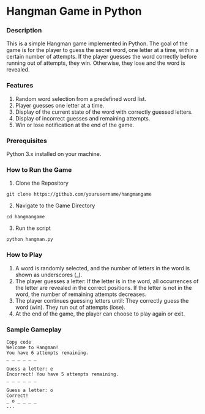 # Hangman Game in Python
### Description
This is a simple Hangman game implemented in Python. The goal of the game is for the player to guess the secret word, one letter at a time, within a certain number of attempts. If the player guesses the word correctly before running out of attempts, they win. Otherwise, they lose and the word is revealed.

### Features
1. Random word selection from a predefined word list.
2. Player guesses one letter at a time.
3. Display of the current state of the word with correctly guessed letters.
4. Display of incorrect guesses and remaining attempts.
5. Win or lose notification at the end of the game.

### Prerequisites
Python 3.x installed on your machine.

### How to Run the Game
1. Clone the Repository
```
git clone https://github.com/yourusername/hangmangame
```
2. Navigate to the Game Directory
```
cd hangmangame
```
3. Run the script
```
python hangman.py
```

### How to Play
1. A word is randomly selected, and the number of letters in the word is shown as underscores (_).
2. The player guesses a letter:
If the letter is in the word, all occurrences of the letter are revealed in the correct positions.
If the letter is not in the word, the number of remaining attempts decreases.
3. The player continues guessing letters until:
They correctly guess the word (win).
They run out of attempts (lose).
4. At the end of the game, the player can choose to play again or exit.

### Sample Gameplay
```
Copy code
Welcome to Hangman!
You have 6 attempts remaining.
_ _ _ _ _ _

Guess a letter: e
Incorrect! You have 5 attempts remaining.
_ _ _ _ _ _

Guess a letter: o
Correct!
_ o _ _ _ _
...
```

